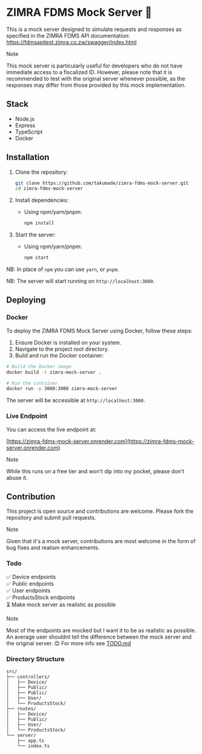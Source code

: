 # ZIMRA FDMS Mock Server  🧾

This is a mock server designed to simulate requests and responses as specified in the ZIMRA FDMS API documentation: https://fdmsapitest.zimra.co.zw/swagger/index.html


> [!NOTE]
> This mock server is particularly useful for developers who do not have immediate access to a fiscalized ID. However, please note that it is recommended to test with the original server whenever possible, as the responses may differ from those provided by this mock implementation.

## Stack

- Node.js
- Express
- TypeScript
- Docker

## Installation

1. Clone the repository:
   ```sh
   git clone https://github.com/takumade/zimra-fdms-mock-server.git
   cd zimra-fdms-mock-server
   ```

2. Install dependencies:
   - Using npm/yarn/pnpm:
     ```sh
     npm install
     ```

3. Start the server:
   - Using npm/yarn/pnpm:
     ```sh
     npm start
     ```

NB: In place of `npm` you can use `yarn`, or `pnpm`.

NB: The server will start running on `http://localhost:3000`.


## Deploying

### Docker 

To deploy the ZIMRA FDMS Mock Server using Docker, follow these steps:

1. Ensure Docker is installed on your system.
2. Navigate to the project root directory.
3. Build and run the Docker container:

```sh
# Build the Docker image
docker build -t zimra-mock-server .

# Run the container
docker run -p 3000:3000 zimra-mock-server
```

The server will be accessible at `http://localhost:3000`.



### Live Endpoint

You can access the live endpoint at: 

[https://zimra-fdms-mock-server.onrender.com](https://zimra-fdms-mock-server.onrender.com)


> [!NOTE]
> While this runs on a free tier and won't dip into my pocket, please don't abuse it.

## Contribution
This project is open source and contributions are welcome. Please fork the repository and submit pull requests. 

> [!NOTE]
> Given that it's a mock server, contributions are most welcome in the form of bug fixes and realism enhancements.

### Todo
✅ Device endpoints  <br>
✅ Public endpoints  <br>
✅ User endpoints  <br>
✅ ProductsStock endpoints  <br>
⏳ Make mock server as realistic as possible  <br>


> [!NOTE]
> Most of the endpoints are mocked but I want it to be as realistic as possible. An average user shouldnt tell the difference between the mock server and the original server. 😊 For more info see [TODO.md](TODO.md) 



### Directory Structure

```
src/
├── controllers/
│   ├── Device/
│   ├── Public/
│   ├── Public/
│   ├── User/
│   └── ProductsStock/
├── routes/
│   ├── Device/
│   ├── Public/
│   ├── User/
│   └── ProductsStock/
└── server/
    ├── app.ts
    └── index.ts
```